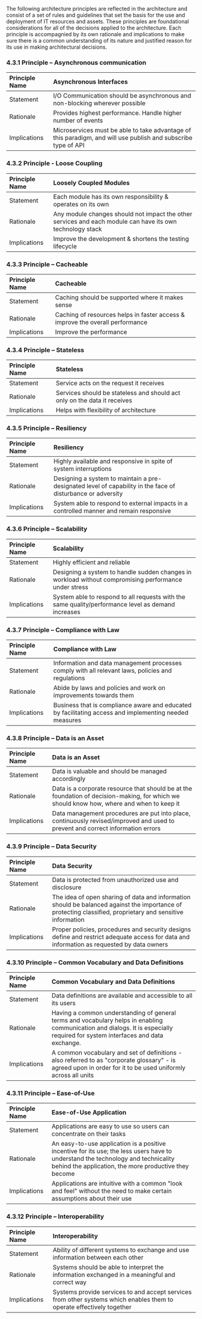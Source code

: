 The following architecture principles are reflected in the architecture and consist of a set of rules and guidelines that set the basis for the use and deployment of IT resources and assets.
These principles are foundational considerations for all of the decisions applied to the architecture.
Each principle is accompagnied by its own rationale and implications to make sure there is a common understanding of its nature and justified reason for its use in making architectural decisions.

### 4.3.1 Principle – Asynchronous communication

| Principle Name | Asynchronous Interfaces |
| :------------- | :----------------------------------- |
| Statement      | I/O Communication should be asynchronous and non-blocking wherever possible |
| Rationale      | Provides highest performance. Handle higher number of events |
| Implications   | Microservices must be able to take advantage of this paradigm, and will use publish and subscribe type of API |

### 4.3.2 Principle - Loose Coupling

| Principle Name | Loosely Coupled Modules |
| :------------- | :----------------------------------- |
| Statement      | Each module has its own responsibility & operates on its own |
| Rationale      | Any module changes should not impact the other services and each module can have its own technology stack |
| Implications   | Improve the development & shortens the testing lifecycle |

### 4.3.3 Principle – Cacheable
| Principle Name | Cacheable |
| :------------- | :----------------------------------- |
| Statement	     | Caching should be supported where it makes sense |
| Rationale      | Caching of resources helps in faster access & improve the overall performance |
| Implications   | Improve the performance |

### 4.3.4 Principle – Stateless
|Principle Name  | Stateless
| :------------- | :----------------------------------- |
| Statement	     | Service acts on the request it receives |
| Rationale	     | Services should be stateless and should act only on the data it receives |
| Implications	 | Helps with flexibility of architecture |

### 4.3.5 Principle – Resiliency
|Principle Name  | Resiliency
| :------------- | :----------------------------------- |
| Statement	     | Highly available and responsive in spite of system interruptions |
| Rationale	     | Designing a system to maintain a pre-designated level of capability in the face of disturbance or adversity |
| Implications	 | System able to respond to external impacts in a controlled manner and remain responsive |

### 4.3.6 Principle – Scalability
|Principle Name  | Scalability
| :------------- | :----------------------------------- |
| Statement	     | Highly efficient and reliable |
| Rationale	     | Designing a system to handle sudden changes in workload without compromising performance under stress |
| Implications	 | System able to respond to all requests with the same quality/performance level as demand increases |

### 4.3.7 Principle – Compliance with Law
|Principle Name  | Compliance with Law
| :------------- | :----------------------------------- |
| Statement	     | Information and data management processes comply with all relevant laws, policies and regulations |
| Rationale	     | Abide by laws and policies and work on improvements towards them |
| Implications	 | Business that is compliance aware and educated by facilitating access and implementing needed measures |

### 4.3.8 Principle – Data is an Asset
|Principle Name  | Data is an Asset
| :------------- | :----------------------------------- |
| Statement	     | Data is valuable and should be managed accordingly |
| Rationale	     | Data is a corporate resource that should be at the foundation of decision-making, for which we should know how, where and when to keep it |
| Implications	 | Data management procedures are put into place, continuously revised/improved and used to prevent and correct information errors |

### 4.3.9 Principle – Data Security
|Principle Name  | Data Security
| :------------- | :----------------------------------- |
| Statement	     | Data is protected from unauthorized use and disclosure |
| Rationale	     | The idea of open sharing of data and information should be balanced against the importance of protecting classified, proprietary and sensitive information |
| Implications	 | Proper policies, procedures and security designs define and restrict adequate access for data and information as requested by data owners |

### 4.3.10 Principle – Common Vocabulary and Data Definitions
|Principle Name  | Common Vocabulary and Data Definitions
| :------------- | :----------------------------------- |
| Statement	     | Data definitions are available and accessible to all its users |
| Rationale	     | Having a common understanding of general terms and vocabulary helps in enabling communication and dialogs. It is especially required for system interfaces and data exchange. |
| Implications	 | A common vocabulary and set of definitions - also referred to as "corporate glossary" - is agreed upon  in order for it to be used uniformly across all units |

### 4.3.11 Principle – Ease-of-Use
|Principle Name  | Ease-of-Use Application
| :------------- | :----------------------------------- |
| Statement	     | Applications are easy to use so users can concentrate on their tasks |
| Rationale	     | An easy-to-use application is a positive incentive for its use; the less users have to understand the technology and technicality behind the application, the more productive they become |
| Implications	 | Applications are intuitive with a common "look and feel" without the need to make certain assumptions about their use |

### 4.3.12 Principle – Interoperability
|Principle Name  | Interoperability
| :------------- | :----------------------------------- |
| Statement	     | Ability of different systems to exchange and use information between each other |
| Rationale	     | Systems should be able to interpret the information exchanged in a meaningful and correct way |
| Implications	 | Systems provide services to and accept services from other systems which enables them to operate effectively together |
